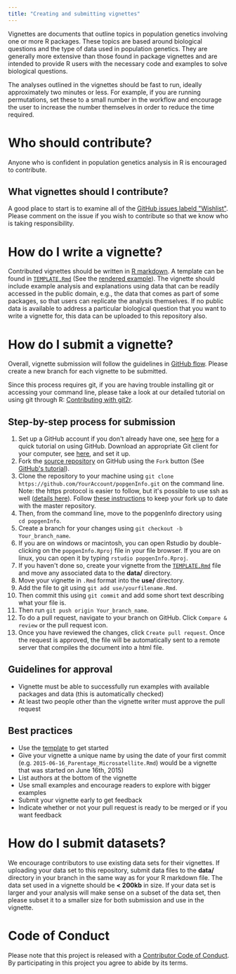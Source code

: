 ```yaml
---
title: "Creating and submitting vignettes"
---
```


Vignettes are documents that outline topics in population genetics involving one or more R packages. These topics are based around biological questions and the type of data used in population genetics. They are generally more extensive than those found in package vignettes and are intended to provide R users with the necessary code and examples to solve biological questions. 

The analyses outlined in the vignettes should be fast to run, ideally approximately two minutes or less. For example, if you are running permutations, set these to a small number in the workflow and encourage the user to increase the number themselves in order to reduce the time required. 

# Who should contribute?

Anyone who is confident in population genetics analysis in R is encouraged to contribute.

## What vignettes should I contribute?

A good place to start is to examine all of the [GitHub issues labeld "Wishlist"](https://github.com/NESCent/popgenInfo/labels/Wishlist). Please comment on the issue if you wish to contribute so that we know who is taking responsibility.

# How do I write a vignette?

Contributed vignettes should be written in [R markdown](http://rmarkdown.rstudio.com/). A template can be found in [`TEMPLATE.Rmd`](https://github.com/nescent/popgenInfo/tree/master/TEMPLATE.Rmd) (See the [rendered example](TEMPLATE.html)). The vignette should include example analysis and explanations using data that can be readily accessed in the public domain, e.g., the data that comes as part of some packages, so that users can replicate the analysis themselves. If no public data is available to address a particular biological question that you want to write a vignette for, this data can be uploaded to this repository also.

# How do I submit a vignette?

Overall, vignette submission will follow the guidelines in [GitHub flow](https://guides.github.com/introduction/flow/index.html). Please create a new branch for each vignette to be submitted. 

Since this process requires git, if you are having trouble installing git or accessing your command line, please take a look at our detailed tutorial on using git through R: [Contributing with git2r](CONTRIBUTING_WITH_GIT2R.html).

 
## Step-by-step process for submission

1. Set up a GitHub account if you don't already have one, see [here](https://guides.github.com/activities/hello-world/) for a quick tutorial on using GitHub. Download an appropriate Git client for your computer, see [here](https://help.github.com/articles/set-up-git/), and set it up.
2. Fork the [source repository](http://github.com/NESCent/popgenInfo) on GitHub using the `Fork` button (See [GitHub's tutorial](https://help.github.com/articles/fork-a-repo/)). 
3. Clone the repository to your machine using `git clone https://github.com/YourAccount/popgenInfo.git` on the command line. Note: the https protocol is easier to follow, but it's possible to use ssh as well ([details here](https://help.github.com/articles/fork-a-repo/#step-2-create-a-local-clone-of-your-fork)). Follow [these instructions](https://help.github.com/articles/fork-a-repo/#step-3-configure-git-to-sync-your-fork-with-the-original-spoon-knife-repository) to keep your fork up to date with the master repository. 
4. Then, from the command line, move to the popgenInfo directory using `cd popgenInfo`. 
5. Create a branch for your changes using `git checkout -b Your_branch_name`.
6. If you are on windows or macintosh, you can open Rstudio by double-clicking on the `popgenInfo.Rproj` file in your file browser. If you are on linux, you can open it by typing `rstudio popgenInfo.Rproj`.
7. If you haven't done so, create your vignette from the [`TEMPLATE.Rmd`](https://github.com/nescent/popgenInfo/tree/master/TEMPLATE.Rmd) file and move any associated data to the **data/** directory.
6. Move your  vignette in `.Rmd` format into the **use/** directory.
8. Add the file to git using `git add use/yourfilename.Rmd`.
9. Then commit this using `git commit` and add some short text describing what your file is.
10. Then run `git push origin Your_branch_name`.
11. To do a pull request, navigate to your branch on GitHub. Click `Compare & review` or the pull request icon.
12. Once you have reviewed the changes, click `Create pull request`. Once the request is approved, the file will be automatically sent to a remote server that compiles the document into a html file.

## Guidelines for approval

 - Vignette must be able to successfully run examples with available packages and data (this is automatically checked)
 - At least two people other than the vignette writer must approve the pull request

## Best practices

 - Use the [template](https://github.com/nescent/popgenInfo/tree/master/TEMPLATE.Rmd) to get started
 - Give your vignette a unique name by using the date of your first commit (e.g. `2015-06-16_Parentage_Microsatellite.Rmd`) would be a vignette that was started on June 16th, 2015) 
 - List authors at the bottom of the vignette
 - Use small examples and encourage readers to explore with bigger examples
 - Submit your vignette early to get feedback
 - Indicate whether or not your pull request is ready to be merged or if you want feedback

# How do I submit datasets?

We encourage contributors to use existing data sets for their vignettes. If uploading your data set to this repository, submit data files to the **data/** directory in your branch in the same way as for your R markdown file. The data set used in a vignette should be **< 200kb** in size. If your data set is larger and your analysis will make sense on a subset of the data set, then please subset it to a smaller size for both submission and use in the vignette. 

# Code of Conduct

Please note that this project is released with a [Contributor Code of Conduct](CONDUCT.html). By participating in this project you agree to abide by its terms.
